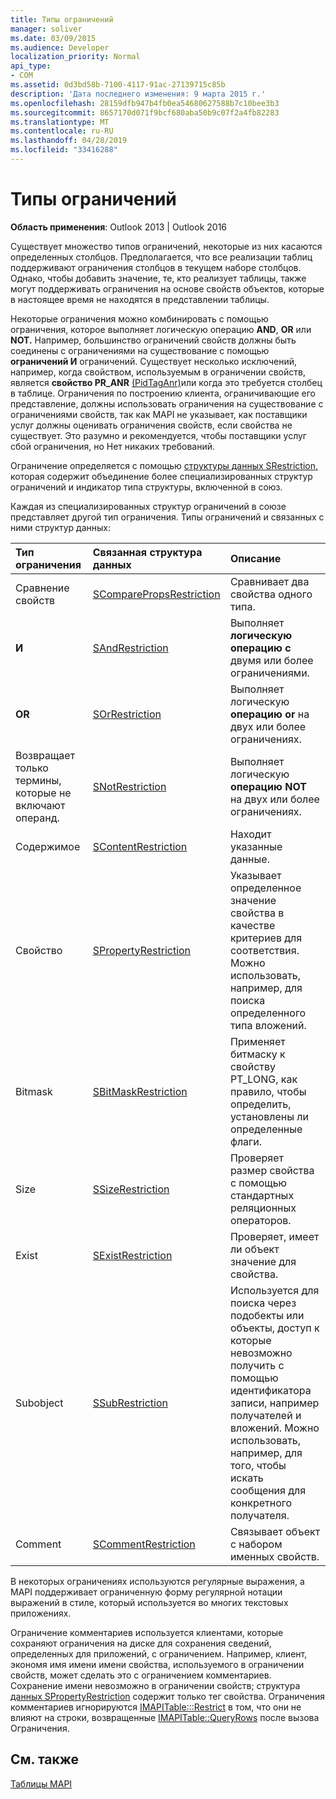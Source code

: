 ```yaml
---
title: Типы ограничений
manager: soliver
ms.date: 03/09/2015
ms.audience: Developer
localization_priority: Normal
api_type:
- COM
ms.assetid: 0d3bd58b-7100-4117-91ac-27139715c85b
description: 'Дата последнего изменения: 9 марта 2015 г.'
ms.openlocfilehash: 28159dfb947b4fb0ea54680627588b7c10bee3b3
ms.sourcegitcommit: 8657170d071f9bcf680aba50b9c07f2a4fb82283
ms.translationtype: MT
ms.contentlocale: ru-RU
ms.lasthandoff: 04/28/2019
ms.locfileid: "33416288"
---
```

# <a name="types-of-restrictions"></a>Типы ограничений

  
  
**Область применения**: Outlook 2013 | Outlook 2016 
  
Существует множество типов ограничений, некоторые из них касаются определенных столбцов. Предполагается, что все реализации таблиц поддерживают ограничения столбцов в текущем наборе столбцов. Однако, чтобы добавить значение, те, кто реализует таблицы, также могут поддерживать ограничения на основе свойств объектов, которые в настоящее время не находятся в представлении таблицы.
  
Некоторые ограничения можно комбинировать с помощью ограничения, которое выполняет логическую операцию **AND**, **OR** или **NOT.** Например, большинство ограничений свойств должны быть соединены с ограничениями на существование с помощью **ограничений И** ограничений. Существует несколько исключений, например, когда свойством, используемым в ограничении свойств, является **свойство PR_ANR** [(PidTagAnr)](pidtaganr-canonical-property.md)или когда это требуется столбец в таблице. Ограничения по построению клиента, ограничивающие его представление, должны использовать ограничения на существование с ограничениями свойств, так как MAPI не указывает, как поставщики услуг должны оценивать ограничения свойств, если свойства не существует. Это разумно и рекомендуется, чтобы поставщики услуг сбой ограничения, но Нет никаких требований. 
  
Ограничение определяется с помощью [структуры данных SRestriction,](srestriction.md) которая содержит объединение более специализированных структур ограничений и индикатор типа структуры, включенной в союз. 
  
Каждая из специализированных структур ограничений в союзе представляет другой тип ограничения. Типы ограничений и связанных с ними структур данных:
  
|**Тип ограничения**|**Связанная структура данных**|**Описание**|
|:-----|:-----|:-----|
|Сравнение свойств  <br/> |[SComparePropsRestriction](scomparepropsrestriction.md) <br/> |Сравнивает два свойства одного типа.  <br/> |
|**И** <br/> |[SAndRestriction](sandrestriction.md) <br/> |Выполняет **логическую операцию с** двумя или более ограничениями.  <br/> |
|**OR** <br/> |[SOrRestriction](sorrestriction.md) <br/> |Выполняет логическую **операцию or** на двух или более ограничениях.  <br/> |
|Возвращает только термины, которые не включают операнд. <br/> |[SNotRestriction](snotrestriction.md) <br/> |Выполняет логическую **операцию NOT** на двух или более ограничениях.  <br/> |
|Содержимое  <br/> |[SContentRestriction](scontentrestriction.md) <br/> |Находит указанные данные.  <br/> |
|Свойство  <br/> |[SPropertyRestriction](spropertyrestriction.md) <br/> |Указывает определенное значение свойства в качестве критериев для соответствия. Можно использовать, например, для поиска определенного типа вложений.  <br/> |
|Bitmask  <br/> |[SBitMaskRestriction](sbitmaskrestriction.md) <br/> |Применяет битмаску к свойству PT_LONG, как правило, чтобы определить, установлены ли определенные флаги.  <br/> |
|Size  <br/> |[SSizeRestriction](ssizerestriction.md) <br/> |Проверяет размер свойства с помощью стандартных реляционных операторов.  <br/> |
|Exist  <br/> |[SExistRestriction](sexistrestriction.md) <br/> |Проверяет, имеет ли объект значение для свойства.  <br/> |
|Subobject  <br/> |[SSubRestriction](ssubrestriction.md) <br/> |Используется для поиска через подобекты или объекты, доступ к которые невозможно получить с помощью идентификатора записи, например получателей и вложений. Можно использовать, например, для того, чтобы искать сообщения для конкретного получателя.  <br/> |
|Comment  <br/> |[SCommentRestriction](scommentrestriction.md) <br/> |Связывает объект с набором именных свойств.  <br/> |
   
В некоторых ограничениях используются регулярные выражения, а MAPI поддерживает ограниченную форму регулярной нотации выражений в стиле, который используется во многих текстовых приложениях.
  
Ограничение комментариев используется клиентами, которые сохраняют ограничения на диске для сохранения сведений, определенных для приложений, с ограничением. Например, клиент, экономя имя имени имени свойства, используемого в ограничении свойств, может сделать это с ограничением комментариев. Сохранение имени невозможно в ограничении свойств; структура [данных SPropertyRestriction](spropertyrestriction.md) содержит только тег свойства. Ограничения комментариев игнорируются [IMAPITable:::Restrict](imapitable-restrict.md) в том, что они не влияют на строки, возвращенные  [IMAPITable::QueryRows](imapitable-queryrows.md) после вызова Ограничения. 
  
## <a name="see-also"></a>См. также



[Таблицы MAPI](mapi-tables.md)

